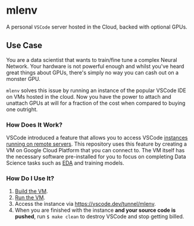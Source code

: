 # mlenv

A personal `VSCode` server hosted in the Cloud, backed with optional GPUs.

## Use Case

You are a data scientist that wants to train/fine tune a complex Neural
Network. Your hardware is not powerful enough and whilst you've heard great
things about GPUs, there's simply no way you can cash out on a monster GPU.

`mlenv` solves this issue by running an instance of the popular VSCode IDE on
VMs hosted in the cloud. Now you have the power to attach and unattach GPUs at
will for a fraction of the cost when compared to buying one outright.

### How Does It Work?

VSCode introduced a feature that allows you to access VSCode [instances running
on remote servers][vscode-remote-tunnel]. This repository uses this feature by
creating a VM on Google Cloud Platform that you can connect to. The VM itself
has the necessary software pre-installed for you to focus on completing
Data Science tasks such as [EDA][eda] and training models.

### How Do I Use It?

1. [Build the VM][build-vm].
2. [Run the VM][run-vm].
3. Access the instance via https://vscode.dev/tunnel/mlenv.
4. When you are finished with the instance **and your source code is pushed**,
   run `$ make clean` to destroy VSCode and stop getting billed.

[vscode-remote-tunnel]: https://code.visualstudio.com/docs/remote/tunnels
[eda]: https://en.wikipedia.org/wiki/Exploratory_data_analysis
[build-vm]: ./docs/how-to/build-the-vm.md
[run-vm]: ./docs/how-to/run-the-vm.md
